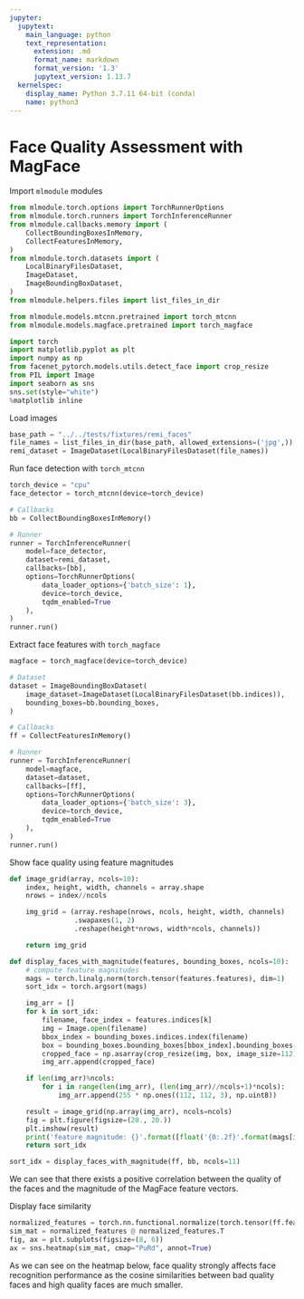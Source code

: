 ```yaml
---
jupyter:
  jupytext:
    main_language: python
    text_representation:
      extension: .md
      format_name: markdown
      format_version: '1.3'
      jupytext_version: 1.13.7
  kernelspec:
    display_name: Python 3.7.11 64-bit (conda)
    name: python3
---
```


# Face Quality Assessment with MagFace


Import `mlmodule` modules

```python
from mlmodule.torch.options import TorchRunnerOptions
from mlmodule.torch.runners import TorchInferenceRunner
from mlmodule.callbacks.memory import (
    CollectBoundingBoxesInMemory,
    CollectFeaturesInMemory,
)
from mlmodule.torch.datasets import (
    LocalBinaryFilesDataset,
    ImageDataset,
    ImageBoundingBoxDataset,
)
from mlmodule.helpers.files import list_files_in_dir

from mlmodule.models.mtcnn.pretrained import torch_mtcnn
from mlmodule.models.magface.pretrained import torch_magface

import torch
import matplotlib.pyplot as plt
import numpy as np
from facenet_pytorch.models.utils.detect_face import crop_resize
from PIL import Image
import seaborn as sns
sns.set(style="white")
%matplotlib inline

```

Load images

```python
base_path = "../../tests/fixtures/remi_faces"
file_names = list_files_in_dir(base_path, allowed_extensions=('jpg',))
remi_dataset = ImageDataset(LocalBinaryFilesDataset(file_names))
```

Run face detection with `torch_mtcnn`

```python
torch_device = "cpu"
face_detector = torch_mtcnn(device=torch_device)

# Callbacks
bb = CollectBoundingBoxesInMemory()

# Runner
runner = TorchInferenceRunner(
    model=face_detector,
    dataset=remi_dataset,
    callbacks=[bb],
    options=TorchRunnerOptions(
        data_loader_options={'batch_size': 1},
        device=torch_device,
        tqdm_enabled=True
    ),
)
runner.run()

```

Extract face features with `torch_magface`

```python
magface = torch_magface(device=torch_device)

# Dataset
dataset = ImageBoundingBoxDataset(
    image_dataset=ImageDataset(LocalBinaryFilesDataset(bb.indices)),
    bounding_boxes=bb.bounding_boxes,
)

# Callbacks
ff = CollectFeaturesInMemory()

# Runner
runner = TorchInferenceRunner(
    model=magface,
    dataset=dataset,
    callbacks=[ff],
    options=TorchRunnerOptions(
        data_loader_options={'batch_size': 3},
        device=torch_device,
        tqdm_enabled=True
    ),
)
runner.run()
```

Show face quality using feature magnitudes

```python
def image_grid(array, ncols=10):
    index, height, width, channels = array.shape
    nrows = index//ncols

    img_grid = (array.reshape(nrows, ncols, height, width, channels)
                .swapaxes(1, 2)
                .reshape(height*nrows, width*ncols, channels))

    return img_grid

def display_faces_with_magnitude(features, bounding_boxes, ncols=10):
    # compute feature magnitudes
    mags = torch.linalg.norm(torch.tensor(features.features), dim=1)
    sort_idx = torch.argsort(mags)

    img_arr = []
    for k in sort_idx:
        filename, face_index = features.indices[k]
        img = Image.open(filename)
        bbox_index = bounding_boxes.indices.index(filename)
        box = bounding_boxes.bounding_boxes[bbox_index].bounding_boxes[face_index]
        cropped_face = np.asarray(crop_resize(img, box, image_size=112))
        img_arr.append(cropped_face)

    if len(img_arr)%ncols:
        for i in range(len(img_arr), (len(img_arr)//ncols+1)*ncols):
            img_arr.append(255 * np.ones((112, 112, 3), np.uint8))

    result = image_grid(np.array(img_arr), ncols=ncols)
    fig = plt.figure(figsize=(20., 20.))
    plt.imshow(result)
    print('feature magnitude: {}'.format([float('{0:.2f}'.format(mags[idx_].item())) for idx_ in sort_idx]))
    return sort_idx
```

```python
sort_idx = display_faces_with_magnitude(ff, bb, ncols=11)
```

We can see that there exists a positive correlation between the quality of the faces and the magnitude of the MagFace feature vectors.


Display face similarity

```python
normalized_features = torch.nn.functional.normalize(torch.tensor(ff.features))[sort_idx]
sim_mat = normalized_features @ normalized_features.T
fig, ax = plt.subplots(figsize=(8, 6))
ax = sns.heatmap(sim_mat, cmap="PuRd", annot=True)

```

As we can see on the heatmap below, face quality strongly affects face recognition performance as the cosine similarities between bad quality faces and high quality faces are much smaller.
